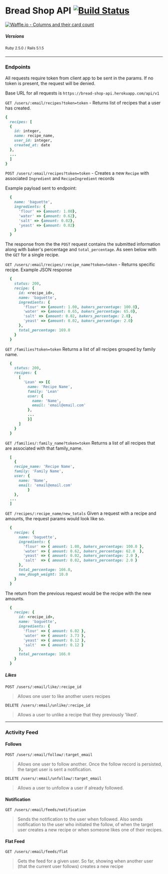 # Bread Shop API [![Build Status](https://travis-ci.org/mikeyduece/bread_shop.svg?branch=master)](https://travis-ci.org/mikeyduece/bread_shop)

[![Waffle.io - Columns and their card count](https://badge.waffle.io/mikeyduece/bread_shop.svg?columns=all)](https://waffle.io/mikeyduece/bread_shop)


##### Versions

<sup>Ruby 2.5.0</sup> <sup>/</sup> <sup>Rails 5.1.5</sup>

---

### Endpoints
All requests require token from client app to be sent in the params. If no token is present, the request will be denied.

Base URL for all requests is `https://bread-shop-api.herokuapp.com/api/v1`

`GET /users/:email/recipes?token=token` - Returns list of recipes that a user has created.

```ruby
{
  recipes: [
  {
    id: integer,
    name: recipe_name,
    user_id: integer,
    created_at: date
  },
  ...
  ]
}
```    

`POST /users/:email/recipes?token=token` - Creates a new `Recipe` with associated `Ingredient` and `RecipeIngredient` records

Example payload sent to endpoint:
```ruby
  {
    name: 'baguette',
    ingredients: {
      'flour' => {amount: 1.00},
      'water' => {amount: 0.62},
      'salt' => {amount: 0.02},
      'yeast' => {amount: 0.02}
    }
  }
```

The response from the the `POST` request contains the submitted information along with baker's percentage and `total_percentage`. As seen below with the `GET` for a single recipe.

`GET /users/:email/recipes/:recipe_name?token=token` - Returns specific recipe.
Example JSON response

```ruby
  {
    status: 200,
    recipe: {
      id: <recipe_id>,
      name: 'baguette',
      ingredients: {
        'flour' => {amount: 1.00, bakers_percentage: 100.0},
        'water' => {amount: 0.65, bakers_percentage: 65.0},
        'salt' => {amount: 0.02, bakers_percentage: 2.0},
        'yeast' => {amount: 0.02, bakers_percentage: 2.0}
      },
      total_percentage: 169.0
    }
  }
```

`GET /families?token=token` Returns a list of all recipes grouped by family name.

```ruby
  {
    status: 200,
    recipes: {
      [
        'Lean' => [{
          name: 'Recipe Name',
          family: 'Lean'
          user: {
            name: 'Name',
            email: 'email@email.com'
          },
          ...
          }]
      ]
    }
  }
```

`GET /families/:family_name?token=token` Returns a list of all recipes that are associated with that family_name.

```ruby
  [
    {
    recipe_name: 'Recipe Name',
    family: 'Family Name',
    user: {
      name: 'Name',
      email: 'email@email.com'
          }
    },
  ...
  ]
```

`GET /recipes/:recipe_name/new_totals` Given a request with a recipe and amounts, the request params would look like so.

```Ruby
  {
    recipe: {
      name: 'baguette',
      ingredients: {
        'flour' => { amount: 1.00, bakers_percentage: 100.0 },
        'water' => { amount: 0.62, bakers_percentage: 62.0  },
        'yeast' => { amount: 0.02, bakers_percentage: 2.0 },
        'salt'  => { amount: 0.02, bakers_percentage: 2.0 }
      },
      total_percentage: 166.0,
      new_dough_weight: 10.0
    }
  }
```

The return from the previous request would be the recipe with the new amounts.
```Ruby
  {
    recipe: {
      id: <recipe_id>,
      name: 'baguette',
      ingredients: {
        'flour' => { amount: 6.02 },
        'water' => { amount: 3.73 },
        'yeast' => { amount: 0.12 },
        'salt'  => { amount: 0.12 }
      },
      total_percentage: 166.0
    }
  }
```

##### Likes
`POST /users/:email/like/:recipe_id` 
>Allows one user to like another users recipes

`DELETE /users/:email/unlike/:recipe_id` 
>Allows a user to unlike a recipe that they previously 'liked'.


---
### Activity Feed
#### Follows

`POST /users/:email/follow/:target_email` 

>Allows one user to follow another. Once the follow record is persisted, the target user is sent a notification.

`DELETE /users/:email/unfollow/:target_email`

>Allows a user to unfollow a user if already followed.

#### Notification

`GET /users/:email/feeds/notification`

>Sends the notification to the user when followed. Also sends notification to the user who initiated the follow, of when the target user creates a new recipe or when someone likes one of their recipes.

#### Flat Feed

`GET /users/:email/feeds/flat`

>Gets the feed for a given user. So far, showing when another user (that the current user follows) creates a new recipe
